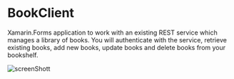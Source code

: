 # BookClient
Xamarin.Forms application to work with an existing REST service which manages a library of books. You will authenticate with the service, retrieve existing books, add new books, update books and delete books from your bookshelf.

<img source="Books" alt="screenShott"/>
